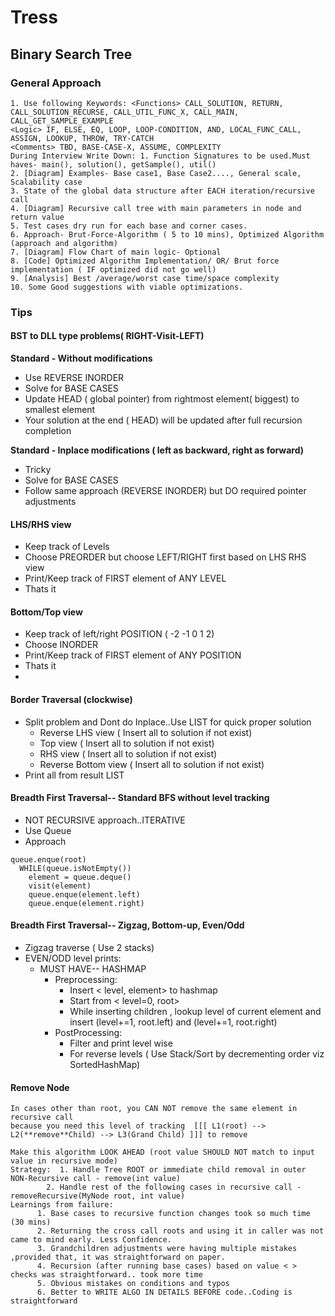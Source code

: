 # Tress
## Binary Search Tree
### General Approach
```
1. Use following Keywords: <Functions> CALL_SOLUTION, RETURN, CALL_SOLUTION_RECURSE, CALL_UTIL_FUNC_X, CALL_MAIN, CALL_GET_SAMPLE_EXAMPLE
<Logic> IF, ELSE, EQ, LOOP, LOOP-CONDITION, AND, LOCAL_FUNC_CALL, ASSIGN, LOOKUP, THROW, TRY-CATCH
<Comments> TBD, BASE-CASE-X, ASSUME, COMPLEXITY
During Interview Write Down: 1. Function Signatures to be used.Must haves- main(), solution(), getSample(), util()
2. [Diagram] Examples- Base case1, Base Case2...., General scale, Scalability case
3. State of the global data structure after EACH iteration/recursive call
4. [Diagram] Recursive call tree with main parameters in node and return value
5. Test cases dry run for each base and corner cases.
6. Approach- Brut-Force-Algorithm ( 5 to 10 mins), Optimized Algorithm (approach and algorithm)
7. [Diagram] Flow Chart of main logic- Optional
8. [Code] Optimized Algorithm Implementation/ OR/ Brut force implementation ( IF optimized did not go well)
9. [Analysis] Best /average/worst case time/space complexity
10. Some Good suggestions with viable optimizations.
```



### Tips
#### BST to DLL type problems( RIGHT-Visit-LEFT)
**Standard - Without modifications**
- Use REVERSE INORDER
- Solve for BASE CASES
- Update HEAD ( global pointer) from rightmost element( biggest) to smallest element
- Your solution at the end ( HEAD) will be updated after full recursion completion

**Standard - Inplace modifications ( left as backward, right as forward)**
- Tricky 
- Solve for BASE CASES
- Follow same approach (REVERSE INORDER) but DO required pointer adjustments 

#### LHS/RHS view
- Keep track of Levels
- Choose PREORDER but choose LEFT/RIGHT first based on LHS RHS view
- Print/Keep track of FIRST element of ANY LEVEL
- Thats it

#### Bottom/Top view
- Keep track of left/right POSITION ( -2 -1 0 1 2)
- Choose INORDER
- Print/Keep track of FIRST element of ANY POSITION
- Thats it
- 
#### Border Traversal (clockwise)
- Split problem and Dont do Inplace..Use LIST for quick proper solution
    - Reverse LHS view ( Insert all to solution if not exist)
    - Top view ( Insert all to solution if not exist)
    - RHS view  ( Insert all to solution if not exist)
    - Reverse Bottom view ( Insert all to solution if not exist)
- Print all from result LIST

#### Breadth First Traversal-- Standard BFS without level tracking
- NOT RECURSIVE approach..ITERATIVE
- Use Queue
- Approach
```
queue.enque(root)
  WHILE(queue.isNotEmpty()) 
    element = queue.deque()
    visit(element)
    queue.enque(element.left)
    queue.enque(element.right)
```
#### Breadth First Traversal-- Zigzag, Bottom-up, Even/Odd
- Zigzag traverse ( Use 2 stacks)
- EVEN/ODD level prints: 
  - MUST HAVE-- HASHMAP
    - Preprocessing: 
      - Insert < level, element> to hashmap
      - Start from < level=0, root>
      - While inserting children , lookup level of current element and insert
        (level+=1, root.left) and (level+=1, root.right) 
    - PostProcessing:
        - Filter and print level wise
        - For reverse levels ( Use Stack/Sort by decrementing order viz SortedHashMap) 

#### Remove Node
```
In cases other than root, you CAN NOT remove the same element in recursive call
because you need this level of tracking  [[[ L1(root) --> L2(**remove**Child) --> L3(Grand Child) ]]] to remove

Make this algorithm LOOK AHEAD (root value SHOULD NOT match to input value in recursive mode)
Strategy:  1. Handle Tree ROOT or immediate child removal in outer NON-Recursive call - remove(int value)
        2. Handle rest of the following cases in recursive call - removeRecursive(MyNode root, int value)
Learnings from failure:
      1. Base cases to recursive function changes took so much time (30 mins)
      2. Returning the cross call roots and using it in caller was not came to mind early. Less Confidence.
      3. Grandchildren adjustments were having multiple mistakes ,provided that, it was straightforward on paper.
      4. Recursion (after running base cases) based on value < > checks was straightforward.. took more time
      5. Obvious mistakes on conditions and typos
      6. Better to WRITE ALGO IN DETAILS BEFORE code..Coding is straightforward
```
